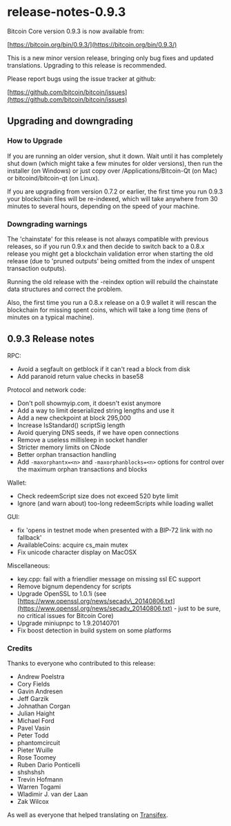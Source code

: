 # release-notes-0.9.3

Bitcoin Core version 0.9.3 is now available from:

[https://bitcoin.org/bin/0.9.3/](https://bitcoin.org/bin/0.9.3/)

This is a new minor version release, bringing only bug fixes and updated translations. Upgrading to this release is recommended.

Please report bugs using the issue tracker at github:

[https://github.com/bitcoin/bitcoin/issues](https://github.com/bitcoin/bitcoin/issues)

## Upgrading and downgrading

### How to Upgrade

If you are running an older version, shut it down. Wait until it has completely shut down \(which might take a few minutes for older versions\), then run the installer \(on Windows\) or just copy over /Applications/Bitcoin-Qt \(on Mac\) or bitcoind/bitcoin-qt \(on Linux\).

If you are upgrading from version 0.7.2 or earlier, the first time you run 0.9.3 your blockchain files will be re-indexed, which will take anywhere from 30 minutes to several hours, depending on the speed of your machine.

### Downgrading warnings

The 'chainstate' for this release is not always compatible with previous releases, so if you run 0.9.x and then decide to switch back to a 0.8.x release you might get a blockchain validation error when starting the old release \(due to 'pruned outputs' being omitted from the index of unspent transaction outputs\).

Running the old release with the -reindex option will rebuild the chainstate data structures and correct the problem.

Also, the first time you run a 0.8.x release on a 0.9 wallet it will rescan the blockchain for missing spent coins, which will take a long time \(tens of minutes on a typical machine\).

## 0.9.3 Release notes

RPC:

* Avoid a segfault on getblock if it can't read a block from disk
* Add paranoid return value checks in base58

Protocol and network code:

* Don't poll showmyip.com, it doesn't exist anymore
* Add a way to limit deserialized string lengths and use it
* Add a new checkpoint at block 295,000
* Increase IsStandard\(\) scriptSig length
* Avoid querying DNS seeds, if we have open connections
* Remove a useless millisleep in socket handler
* Stricter memory limits on CNode
* Better orphan transaction handling
* Add `-maxorphantx=<n>` and `-maxorphanblocks=<n>` options for control over the maximum orphan transactions and blocks

Wallet:

* Check redeemScript size does not exceed 520 byte limit
* Ignore \(and warn about\) too-long redeemScripts while loading wallet

GUI:

* fix 'opens in testnet mode when presented with a BIP-72 link with no fallback'
* AvailableCoins: acquire cs\_main mutex
* Fix unicode character display on MacOSX

Miscellaneous:

* key.cpp: fail with a friendlier message on missing ssl EC support
* Remove bignum dependency for scripts
* Upgrade OpenSSL to 1.0.1i \(see [https://www.openssl.org/news/secadv\_20140806.txt](https://www.openssl.org/news/secadv_20140806.txt) - just to be sure, no critical issues for Bitcoin Core\)
* Upgrade miniupnpc to 1.9.20140701
* Fix boost detection in build system on some platforms

### Credits

Thanks to everyone who contributed to this release:

* Andrew Poelstra
* Cory Fields
* Gavin Andresen
* Jeff Garzik
* Johnathan Corgan
* Julian Haight
* Michael Ford
* Pavel Vasin
* Peter Todd
* phantomcircuit
* Pieter Wuille
* Rose Toomey
* Ruben Dario Ponticelli
* shshshsh
* Trevin Hofmann
* Warren Togami
* Wladimir J. van der Laan
* Zak Wilcox

As well as everyone that helped translating on [Transifex](https://www.transifex.com/projects/p/bitcoin/).

